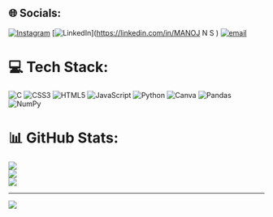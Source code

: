 
## 🌐 Socials:
[![Instagram](https://img.shields.io/badge/Instagram-%23E4405F.svg?logo=Instagram&logoColor=white)](https://instagram.com/monsterns27) [![LinkedIn](https://img.shields.io/badge/LinkedIn-%230077B5.svg?logo=linkedin&logoColor=white)](https://linkedin.com/in/MANOJ N S ) [![email](https://img.shields.io/badge/Email-D14836?logo=gmail&logoColor=white)](mailto:manojns412@gmail.com) 

# 💻 Tech Stack:
![C](https://img.shields.io/badge/c-%2300599C.svg?style=flat&logo=c&logoColor=white) ![CSS3](https://img.shields.io/badge/css3-%231572B6.svg?style=flat&logo=css3&logoColor=white) ![HTML5](https://img.shields.io/badge/html5-%23E34F26.svg?style=flat&logo=html5&logoColor=white) ![JavaScript](https://img.shields.io/badge/javascript-%23323330.svg?style=flat&logo=javascript&logoColor=%23F7DF1E) ![Python](https://img.shields.io/badge/python-3670A0?style=flat&logo=python&logoColor=ffdd54) ![Canva](https://img.shields.io/badge/Canva-%2300C4CC.svg?style=flat&logo=Canva&logoColor=white) ![Pandas](https://img.shields.io/badge/pandas-%23150458.svg?style=flat&logo=pandas&logoColor=white) ![NumPy](https://img.shields.io/badge/numpy-%23013243.svg?style=flat&logo=numpy&logoColor=white)
# 📊 GitHub Stats:
![](https://github-readme-stats.vercel.app/api?username=codewithmanoj27&theme=darcula&hide_border=false&include_all_commits=true&count_private=true)<br/>
![](https://nirzak-streak-stats.vercel.app/?user=codewithmanoj27&theme=darcula&hide_border=false)<br/>
![](https://github-readme-stats.vercel.app/api/top-langs/?username=codewithmanoj27&theme=darcula&hide_border=false&include_all_commits=true&count_private=true&layout=compact)

---
[![](https://visitcount.itsvg.in/api?id=codewithmanoj27&icon=0&color=0)](https://visitcount.itsvg.in)
